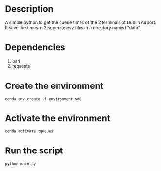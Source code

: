 # **Description**
A simple python to get the queue times of the 2 terminals of Dublin Airport. It save the times in 2 seperate csv files in a directory named "data".


# Dependencies
1. bs4
1. requests

# Create the environment
```
conda env create -f environment.yml
```

# Activate the environment
```
conda activate tqueues
```

# Run the script
```
python main.py
```
